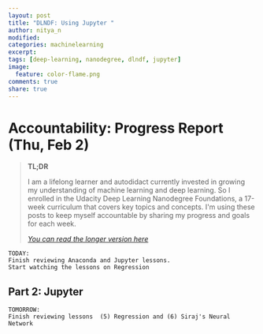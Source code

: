 ```yaml
---
layout: post
title: "DLNDF: Using Jupyter "
author: nitya_n
modified:
categories: machinelearning
excerpt:
tags: [deep-learning, nanodegree, dlndf, jupyter]
image:
  feature: color-flame.png
comments: true
share: true
---
```


# Accountability: Progress Report (Thu, Feb 2)

> **TL;DR**
> 
> I am a lifelong learner and autodidact currently invested in growing my understanding of machine learning and deep learning. So I enrolled in the Udacity Deep Learning Nanodegree Foundations, a 17-week curriculum that covers key topics and concepts. I'm using these posts to keep myself accountable by sharing my progress and goals for each week.
> 
> [_You can read the longer version here_](http://study.camp/machinelearning/deep-learning-nd/)

```
TODAY:
Finish reviewing Anaconda and Jupyter lessons. 
Start watching the lessons on Regression
```



## Part 2: Jupyter




```
TOMORROW:
Finish reviewing lessons  (5) Regression and (6) Siraj's Neural Network 
```
